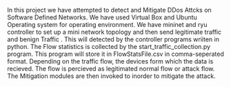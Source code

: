 In this project we have attempted to detect and Mitigate DDos Attcks on Software Defined Networks.
We have used Virtual Box and Ubuntu Operating system for operating environment. We have mininet and ryu controller to set up a mini network topology and then send legitimate traffic and benign Traffic .
This will detected by the controller programs wriiten in python.
The Flow statistics is collected by the start_traffic_collection.py program. This program will store it in FlowStatsFile.csv in comma-seperated format.
Depending on the traffic flow, the devices form which the data is recieved. The flow is percieved as legitimated normal flow or attack flow.
The Mitigation modules are then invoked to inorder to mitigate the attack.
